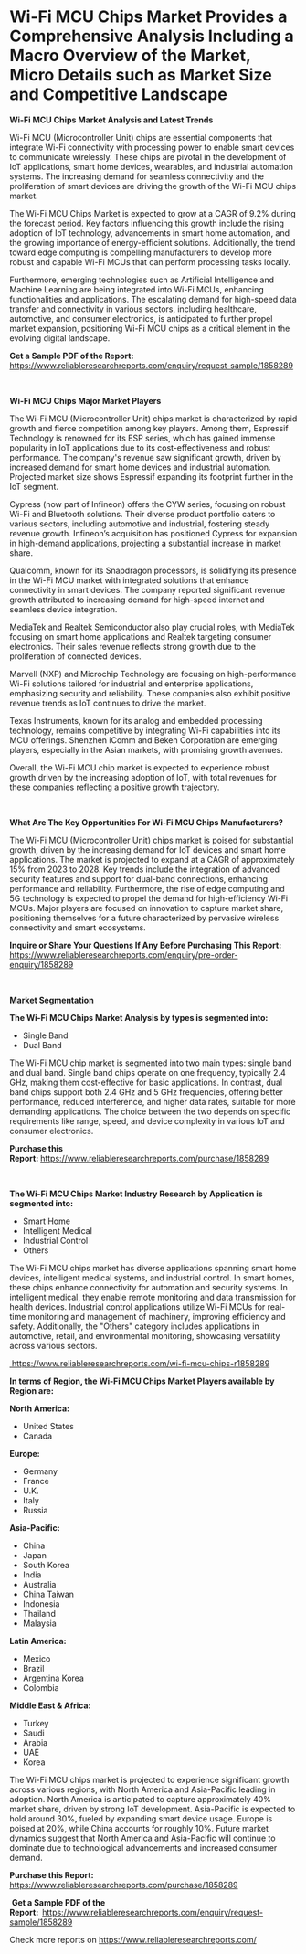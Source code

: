 <p><h1>Wi-Fi MCU Chips Market Provides a Comprehensive Analysis Including a Macro Overview of the Market, Micro Details such as Market Size and Competitive Landscape</h1></p><p><strong>Wi-Fi MCU Chips Market Analysis and Latest Trends</strong></p>
<p><p>Wi-Fi MCU (Microcontroller Unit) chips are essential components that integrate Wi-Fi connectivity with processing power to enable smart devices to communicate wirelessly. These chips are pivotal in the development of IoT applications, smart home devices, wearables, and industrial automation systems. The increasing demand for seamless connectivity and the proliferation of smart devices are driving the growth of the Wi-Fi MCU chips market.</p><p>The Wi-Fi MCU Chips Market is expected to grow at a CAGR of 9.2% during the forecast period. Key factors influencing this growth include the rising adoption of IoT technology, advancements in smart home automation, and the growing importance of energy-efficient solutions. Additionally, the trend toward edge computing is compelling manufacturers to develop more robust and capable Wi-Fi MCUs that can perform processing tasks locally. </p><p>Furthermore, emerging technologies such as Artificial Intelligence and Machine Learning are being integrated into Wi-Fi MCUs, enhancing functionalities and applications. The escalating demand for high-speed data transfer and connectivity in various sectors, including healthcare, automotive, and consumer electronics, is anticipated to further propel market expansion, positioning Wi-Fi MCU chips as a critical element in the evolving digital landscape.</p></p>
<p><strong>Get a Sample PDF of the Report:&nbsp;</strong> <a href="https://www.reliableresearchreports.com/enquiry/request-sample/1858289?utm_campaign=2253&utm_medium=2&utm_source=Github&utm_content=ia&utm_term=07042025&utm_id=wi-fi-mcu-chips">https://www.reliableresearchreports.com/enquiry/request-sample/1858289</a></p>
<p>&nbsp;</p>
<p><strong>Wi-Fi MCU Chips Major Market Players</strong></p>
<p><p>The Wi-Fi MCU (Microcontroller Unit) chips market is characterized by rapid growth and fierce competition among key players. Among them, Espressif Technology is renowned for its ESP series, which has gained immense popularity in IoT applications due to its cost-effectiveness and robust performance. The company's revenue saw significant growth, driven by increased demand for smart home devices and industrial automation. Projected market size shows Espressif expanding its footprint further in the IoT segment.</p><p>Cypress (now part of Infineon) offers the CYW series, focusing on robust Wi-Fi and Bluetooth solutions. Their diverse product portfolio caters to various sectors, including automotive and industrial, fostering steady revenue growth. Infineon’s acquisition has positioned Cypress for expansion in high-demand applications, projecting a substantial increase in market share.</p><p>Qualcomm, known for its Snapdragon processors, is solidifying its presence in the Wi-Fi MCU market with integrated solutions that enhance connectivity in smart devices. The company reported significant revenue growth attributed to increasing demand for high-speed internet and seamless device integration.</p><p>MediaTek and Realtek Semiconductor also play crucial roles, with MediaTek focusing on smart home applications and Realtek targeting consumer electronics. Their sales revenue reflects strong growth due to the proliferation of connected devices.</p><p>Marvell (NXP) and Microchip Technology are focusing on high-performance Wi-Fi solutions tailored for industrial and enterprise applications, emphasizing security and reliability. These companies also exhibit positive revenue trends as IoT continues to drive the market.</p><p>Texas Instruments, known for its analog and embedded processing technology, remains competitive by integrating Wi-Fi capabilities into its MCU offerings. Shenzhen iComm and Beken Corporation are emerging players, especially in the Asian markets, with promising growth avenues.</p><p>Overall, the Wi-Fi MCU chip market is expected to experience robust growth driven by the increasing adoption of IoT, with total revenues for these companies reflecting a positive growth trajectory.</p></p>
<p>&nbsp;</p>
<p><strong>What Are The Key Opportunities For Wi-Fi MCU Chips Manufacturers?</strong></p>
<p><p>The Wi-Fi MCU (Microcontroller Unit) chips market is poised for substantial growth, driven by the increasing demand for IoT devices and smart home applications. The market is projected to expand at a CAGR of approximately 15% from 2023 to 2028. Key trends include the integration of advanced security features and support for dual-band connections, enhancing performance and reliability. Furthermore, the rise of edge computing and 5G technology is expected to propel the demand for high-efficiency Wi-Fi MCUs. Major players are focused on innovation to capture market share, positioning themselves for a future characterized by pervasive wireless connectivity and smart ecosystems.</p></p>
<p><strong>Inquire or Share Your Questions If Any Before Purchasing This Report:</strong> <a href="https://www.reliableresearchreports.com/enquiry/pre-order-enquiry/1858289?utm_campaign=2253&utm_medium=2&utm_source=Github&utm_content=ia&utm_term=07042025&utm_id=wi-fi-mcu-chips">https://www.reliableresearchreports.com/enquiry/pre-order-enquiry/1858289</a></p>
<p>&nbsp;</p>
<p><strong>Market Segmentation</strong></p>
<p><strong>The Wi-Fi MCU Chips Market Analysis by types is segmented into:</strong></p>
<p><ul><li>Single Band</li><li>Dual Band</li></ul></p>
<p><p>The Wi-Fi MCU chip market is segmented into two main types: single band and dual band. Single band chips operate on one frequency, typically 2.4 GHz, making them cost-effective for basic applications. In contrast, dual band chips support both 2.4 GHz and 5 GHz frequencies, offering better performance, reduced interference, and higher data rates, suitable for more demanding applications. The choice between the two depends on specific requirements like range, speed, and device complexity in various IoT and consumer electronics.</p></p>
<p><strong>Purchase this Report:&nbsp;</strong><a href="https://www.reliableresearchreports.com/purchase/1858289?utm_campaign=2253&utm_medium=2&utm_source=Github&utm_content=ia&utm_term=07042025&utm_id=wi-fi-mcu-chips">https://www.reliableresearchreports.com/purchase/1858289</a></p>
<p>&nbsp;</p>
<p><strong>The Wi-Fi MCU Chips Market Industry Research by Application is segmented into:</strong></p>
<p><ul><li>Smart Home</li><li>Intelligent Medical</li><li>Industrial Control</li><li>Others</li></ul></p>
<p><p>The Wi-Fi MCU chips market has diverse applications spanning smart home devices, intelligent medical systems, and industrial control. In smart homes, these chips enhance connectivity for automation and security systems. In intelligent medical, they enable remote monitoring and data transmission for health devices. Industrial control applications utilize Wi-Fi MCUs for real-time monitoring and management of machinery, improving efficiency and safety. Additionally, the "Others" category includes applications in automotive, retail, and environmental monitoring, showcasing versatility across various sectors.</p></p>
<p><a href="https://www.reliableresearchreports.com/wi-fi-mcu-chips-r1858289?utm_campaign=2253&utm_medium=2&utm_source=Github&utm_content=ia&utm_term=07042025&utm_id=wi-fi-mcu-chips">&nbsp;https://www.reliableresearchreports.com/wi-fi-mcu-chips-r1858289</a></p>
<p><strong>In terms of Region, the Wi-Fi MCU Chips Market Players available by Region are:</strong></p>
<p>
    <p> <strong> North America: </strong>
        <ul>
            <li>United States</li>
            <li>Canada</li>
        </ul>
        </p> 
    <p> <strong> Europe: </strong>
        <ul>
            <li>Germany</li>
            <li>France</li>
            <li>U.K.</li>
            <li>Italy</li>
            <li>Russia</li>
        </ul>
        </p> 
    <p> <strong> Asia-Pacific: </strong>
        <ul>
            <li>China</li>
            <li>Japan</li>
            <li>South Korea</li>
            <li>India</li>
            <li>Australia</li>
            <li>China Taiwan</li>
            <li>Indonesia</li>
            <li>Thailand</li>
            <li>Malaysia</li>
        </ul>
        </p> 
    <p> <strong> Latin America: </strong>
        <ul>
            <li>Mexico</li>
            <li>Brazil</li>
            <li>Argentina Korea</li>
            <li>Colombia</li>
        </ul>
        </p> 
    <p> <strong> Middle East & Africa: </strong>
        <ul>
            <li>Turkey</li>
            <li>Saudi</li>
            <li>Arabia</li>
            <li>UAE</li>
            <li>Korea</li>
        </ul>
    </p>
    </p>
<p><p>The Wi-Fi MCU chips market is projected to experience significant growth across various regions, with North America and Asia-Pacific leading in adoption. North America is anticipated to capture approximately 40% market share, driven by strong IoT development. Asia-Pacific is expected to hold around 30%, fueled by expanding smart device usage. Europe is poised at 20%, while China accounts for roughly 10%. Future market dynamics suggest that North America and Asia-Pacific will continue to dominate due to technological advancements and increased consumer demand.</p></p>
<p><strong>Purchase this Report: </strong><a href="https://www.reliableresearchreports.com/purchase/1858289?utm_campaign=2253&utm_medium=2&utm_source=Github&utm_content=ia&utm_term=07042025&utm_id=wi-fi-mcu-chips">https://www.reliableresearchreports.com/purchase/1858289</a></p>
<p>&nbsp;<strong>Get a Sample PDF of the Report:&nbsp;&nbsp;</strong><a href="https://www.reliableresearchreports.com/enquiry/request-sample/1858289?utm_campaign=2253&utm_medium=2&utm_source=Github&utm_content=ia&utm_term=07042025&utm_id=wi-fi-mcu-chips">https://www.reliableresearchreports.com/enquiry/request-sample/1858289</a></p>
<p><strong></strong></p>
<p>Check more reports on <a href="https://www.reliableresearchreports.com/?utm_campaign=2253&utm_medium=2&utm_source=Github&utm_content=ia&utm_term=07042025&utm_id=wi-fi-mcu-chips">https://www.reliableresearchreports.com/</a></p>